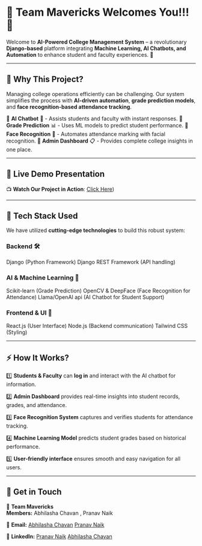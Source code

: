 # 🚀 Team Mavericks Welcomes You!!! 🎉



Welcome to **AI-Powered College Management System** – a revolutionary **Django-based** platform integrating **Machine Learning, AI Chatbots, and Automation** to enhance student and faculty experiences. 🌟

---

## 🎯 **Why This Project?**

Managing college operations efficiently can be challenging. Our system simplifies the process with **AI-driven automation**, **grade prediction models**, and **face recognition-based attendance tracking**.

🔹 **AI Chatbot** 🤖 - Assists students and faculty with instant responses.
🔹 **Grade Prediction** 📊 - Uses ML models to predict student performance.
🔹 **Face Recognition** 🏫 - Automates attendance marking with facial recognition.
🔹 **Admin Dashboard** 📋 - Provides complete college insights in one place.



---

## 🎥 **Live Demo Presentation**

📺 **Watch Our Project in Action**: [Click Here](https://youtu.be/nTHgzEodljg))

---

## 🚀 **Tech Stack Used**

We have utilized **cutting-edge technologies** to build this robust system:

### **Backend 🛠️**
Django (Python Framework)
Django REST Framework (API handling)



### **AI & Machine Learning 🤖**
Scikit-learn (Grade Prediction)
OpenCV & DeepFace (Face Recognition for Attendance)
Llama/OpenAI api (AI Chatbot for Student Support)



### **Frontend & UI 🎨**
React.js (User Interface)
Node.js (Backend communication)
Tailwind CSS (Styling)

---


## ⚡ **How It Works?**

1️⃣ **Students & Faculty** can **log in** and interact with the AI chatbot for information.

2️⃣ **Admin Dashboard** provides real-time insights into student records, grades, and attendance.

3️⃣ **Face Recognition System** captures and verifies students for attendance tracking.

4️⃣ **Machine Learning Model** predicts student grades based on historical performance.

5️⃣ **User-friendly interface** ensures smooth and easy navigation for all users.

---

## 🔗 **Get in Touch**

👤 **Team Mavericks**\
  **Members:** Abhilasha Chavan , Pranav Naik
  
📧 **Email:** [Abhilasha Chavan](abhilashasc2004@gmail.com)
              [Pranav Naik](pranavnaik355@gmail.com)
          
📌 **LinkedIn:** [Pranav Naik](https://www.linkedin.com/in/pranav-naik-07503a264/)
                 [Abhilasha Chavan](http://www.linkedin.com/in/abhilasha-chavan-951202348)




